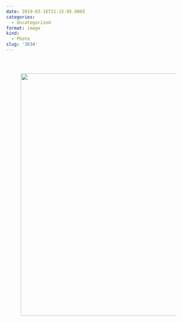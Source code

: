 ```yaml
---
date: 2019-03-16T21:15:05.000Z
categories:
  - Uncategorized
format: image
kind:
  - Photo
slug: '3634'
---
```

<section class="response"> <header> </header> 

<div data-carousel-extra='{"blog_id":1,"permalink":"https:\/\/www.yergler.net\/2019\/03\/16\/3634\/"}' id='gallery-39' class='gallery galleryid-3634 gallery-columns-1 gallery-size-large'>
  <figure class='gallery-item'> 
  
  <div class='gallery-icon landscape'>
    <a href='https://www.yergler.net/wp-content/uploads/2019/03/ig90PJrU.jpg'><img width="660" height="660" src="https://www.yergler.net/wp-content/uploads/2019/03/ig90PJrU-1024x1024.jpg" class="attachment-large size-large u-photo" alt="" loading="lazy" srcset="https://www.yergler.net/wp-content/uploads/2019/03/ig90PJrU-1024x1024.jpg 1024w, https://www.yergler.net/wp-content/uploads/2019/03/ig90PJrU-150x150.jpg 150w, https://www.yergler.net/wp-content/uploads/2019/03/ig90PJrU-300x300.jpg 300w, https://www.yergler.net/wp-content/uploads/2019/03/ig90PJrU-768x768.jpg 768w, https://www.yergler.net/wp-content/uploads/2019/03/ig90PJrU-800x800.jpg 800w, https://www.yergler.net/wp-content/uploads/2019/03/ig90PJrU-50x50.jpg 50w, https://www.yergler.net/wp-content/uploads/2019/03/ig90PJrU.jpg 1080w" sizes="(max-width: 660px) 100vw, 660px" data-attachment-id="3635" data-permalink="https://www.yergler.net/2019/03/16/3634/ig90pjru/" data-orig-file="https://www.yergler.net/wp-content/uploads/2019/03/ig90PJrU.jpg" data-orig-size="1080,1080" data-comments-opened="0" data-image-meta="{&quot;aperture&quot;:&quot;0&quot;,&quot;credit&quot;:&quot;&quot;,&quot;camera&quot;:&quot;&quot;,&quot;caption&quot;:&quot;&quot;,&quot;created_timestamp&quot;:&quot;0&quot;,&quot;copyright&quot;:&quot;&quot;,&quot;focal_length&quot;:&quot;0&quot;,&quot;iso&quot;:&quot;0&quot;,&quot;shutter_speed&quot;:&quot;0&quot;,&quot;title&quot;:&quot;&quot;,&quot;orientation&quot;:&quot;0&quot;}" data-image-title="ig90PJrU" data-image-description="" data-image-caption="" data-medium-file="https://www.yergler.net/wp-content/uploads/2019/03/ig90PJrU-300x300.jpg" data-large-file="https://www.yergler.net/wp-content/uploads/2019/03/ig90PJrU-1024x1024.jpg" /></a>
  </div></figure>
</div></section>
